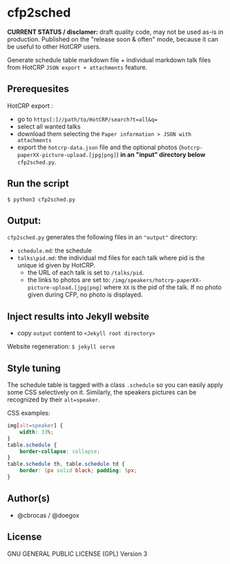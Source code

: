 # cfp2sched

**CURRENT STATUS / disclamer:** draft quality code, may not be used as-is in production. Published on the "release soon & often" mode, because it can be useful to other HotCRP users.

Generate schedule table markdown file + individual markdown talk files from HotCRP `JSON export + attachments` feature.

## Prerequesites

HotCRP export : 
  - go to `https[:]//path/to/HotCRP/search?t=all&q=`
  - select all wanted talks 
  - download them selecting the `Paper information > JSON with attachments` 
  - export the `hotcrp-data.json` file and the optional photos (`hotcrp-paperXX-picture-upload.[jpg|png]`) **in an "input" directory below** `cfp2sched.py`.

## Run the script

`$ python3 cfp2sched.py`

## Output:
`cfp2sched.py` generates the following files in an `"output"` directory:
  - `schedule.md`: the schedule
  - `talks\pid.md`: the individual md files for each talk where pid is the unique id given by HotCRP. 
    - the URL of each talk is set to `/talks/pid`.
    - the links to photos are set to: `/img/speakers/hotcrp-paperXX-picture-upload.[jpg|png]` where `XX` is the pid of the talk. If no photo given during CFP, no photo is displayed.

## Inject results into Jekyll website
- copy `output` content to `<Jekyll root directory>`

Website regeneration: `$ jekyll serve`

## Style tuning

The schedule table is tagged with a class `.schedule` so you can easily apply some CSS selectively on it.
Similarly, the speakers pictures can be recognized by their `alt=speaker`.

CSS examples:

```css
img[alt=speaker] {
    width: 33%;
}
table.schedule {
    border-collapse: collapse;
}
table.schedule th, table.schedule td {
    border: 1px solid black; padding: 5px;
}
```

## Author(s)
- @cbrocas / @doegox

## License
GNU GENERAL PUBLIC LICENSE (GPL) Version 3
